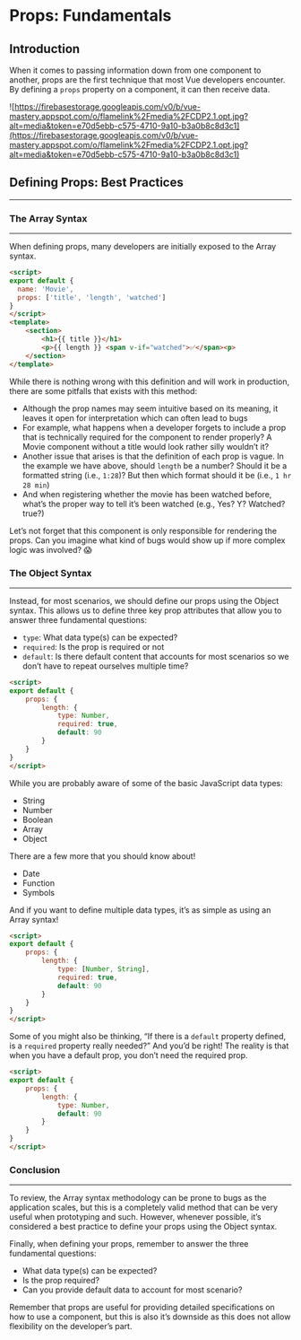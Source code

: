 # Props: Fundamentals

## Introduction

When it comes to passing information down from one component to  another, props are the first technique that most Vue developers  encounter. By defining a `props` property on a component, it can then receive data.

![https://firebasestorage.googleapis.com/v0/b/vue-mastery.appspot.com/o/flamelink%2Fmedia%2FCDP2.1.opt.jpg?alt=media&token=e70d5ebb-c575-4710-9a10-b3a0b8c8d3c1](https://firebasestorage.googleapis.com/v0/b/vue-mastery.appspot.com/o/flamelink%2Fmedia%2FCDP2.1.opt.jpg?alt=media&token=e70d5ebb-c575-4710-9a10-b3a0b8c8d3c1)

## Defining Props: Best Practices

------

### The Array Syntax

------

When defining props, many developers are initially exposed to the Array syntax.

```html
<script>
export default {
  name: 'Movie',
  props: ['title', 'length', 'watched']
}
</script>
<template>
	<section>
		<h1>{{ title }}</h1>
		<p>{{ length }} <span v-if="watched">✅</span><p>
	</section>
</template>
```

While there is nothing wrong with this definition and will work in  production, there are some pitfalls that exists with this method:

- Although the prop names may seem intuitive based on its meaning, it  leaves it open for interpretation which can often lead to bugs
- For example, what happens when a developer forgets to include a prop that is technically required for the component to render properly? A  Movie component without a title would look rather silly wouldn’t it?
- Another issue that arises is that the definition of each prop is vague. In the example we have above, should `length` be a number? Should it be a formatted string (i.e., `1:28`)? But then which format should it be (i.e., `1 hr 28 min`)
- And when registering whether the movie has been watched before,  what’s the proper way to tell it’s been watched (e.g., Yes? Y? Watched?  true?)

Let’s not forget that this component is only responsible for  rendering the props. Can you imagine what kind of bugs would show up if  more complex logic was involved? 😱

### The Object Syntax

------

Instead, for most scenarios, we should define our props using the  Object syntax. This allows us to define three key prop attributes that  allow you to answer three fundamental questions:

- `type`: What data type(s) can be expected?
- `required`: Is the prop is required or not
- `default`: Is there default content that accounts for most scenarios so we don’t have to repeat ourselves multiple time?

```html
<script>
export default {
	props: {
		length: {
			type: Number,
			required: true,
			default: 90
		}
	}
}
</script>
```

While you are probably aware of some of the basic JavaScript data types:

- String
- Number
- Boolean
- Array
- Object

There are a few more that you should know about!

- Date
- Function
- Symbols

And if you want to define multiple data types, it’s as simple as using an Array syntax!

```html
<script>
export default {
	props: {
		length: {
			type: [Number, String],
			required: true,
			default: 90
		}
	}
}
</script>
```

Some of you might also be thinking, “If there is a `default` property defined, is a `required` property really needed?” And you’d be right! The reality is that when  you have a default prop, you don’t need the required prop.

```html
<script>
export default {
	props: {
		length: {
			type: Number,
			default: 90
		}
	}
}
</script>
```

### Conclusion

------

To review, the Array syntax methodology can be prone to bugs as the  application scales, but this is a completely valid method that can be  very useful when prototyping and such. However, whenever possible, it’s  considered a best practice to define your props using the Object syntax.

Finally, when defining your props, remember to answer the three fundamental questions:

- What data type(s) can be expected?
- Is the prop required?
- Can you provide default data to account for most scenario?

Remember that props are useful for providing detailed specifications  on how to use a component, but this is also it’s downside as this does  not allow flexibility on the developer’s part.